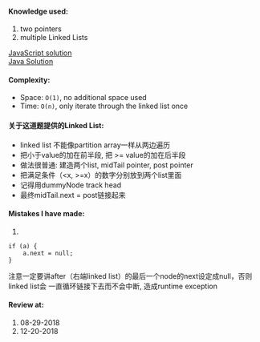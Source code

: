 #### Knowledge used:
1.  two pointers
2.  multiple Linked Lists

[JavaScript solution](./Solution.js)  
[Java Solution](./Solution.java)

#### Complexity:
-   Space: `O(1)`, no additional space used
-   Time: `O(n)`, only iterate through the linked list once


#### 关于这道题提供的Linked List:
-   linked list 不能像partition array一样从两边遍历
-   把小于value的加在前半段, 把 >= value的加在后半段
-   做法很普通: 建造两个list, midTail pointer, post pointer
-   把满足条件（<x, >=x）的数字分别放到两个list里面
-   记得用dummyNode track head
-   最终midTail.next = post链接起来

#### Mistakes I have made:
1.
```
if (a) {
    a.next = null;
}
```
 注意一定要讲after（右端linked list）的最后一个node的next设定成null，否则linked list会
 一直循环链接下去而不会中断, 造成runtime exception

#### Review at:
1.  08-29-2018
2.  12-20-2018
